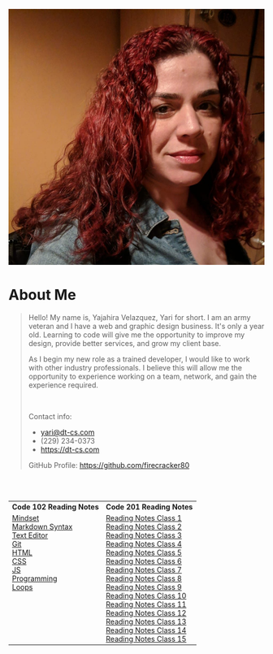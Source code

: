 ![Yajahira Velazquez](102/273503247_10157974405905378_3031927852237666823_n.jpg "Yari")

# About Me 

> Hello! My name is, Yajahira Velazquez, Yari for short. I am an army veteran and I have a web and graphic design business. It's only a year old. Learning to code will give me the opportunity to improve my design, provide better services, and grow my client base.
>
> As I begin my new role as a trained developer, I would like to work with other industry professionals. I believe this will allow me the opportunity to experience working on a team, network, and gain the experience required.
>
> <br/>
>
> Contact info:
> - yari@dt-cs.com
> - (229) 234-0373
> - <https://dt-cs.com> 
>
> GitHub Profile: <https://github.com/firecracker80>

<br/><br/>

<table border="0">
 <tr>
    <td><b style="font-size:14px">Code 102 Reading Notes</b></td>
    <td><b style="font-size:14px">Code 201 Reading Notes</b></td>
 </tr>
 <tr>
    <td><a href="102/mindset.md"> Mindset<br/>
<a href="102/markdown.md">Markdown Syntax<br/>
<a href="102/editors.md">Text Editor<br/>
<a href="102/git.md">Git<br/>
<a href="102/html.md">HTML<br/>
<a href="102/css.md">CSS<br/>
<a href="102/javascript.md">JS<br/>
<a href="102/programming.md">Programming<br/>
<a href="102/loops.md">Loops<br/>
<br/><br/><br/><br/><br/><br/>
</td>
  <td><a href="201/class-01.md">Reading Notes Class 1<br/>
<a href="201/class-02.md">Reading Notes Class 2<br/>
<a href="201/class-03.md">Reading Notes Class 3<br/>
<a href="201/class-04.md">Reading Notes Class 4<br/>
<a href="201/class-05.md">Reading Notes Class 5<br/>
Reading Notes Class 6<br/>
Reading Notes Class 7<br/>
Reading Notes Class 8<br/>
Reading Notes Class 9<br/>
Reading Notes Class 10<br/>
Reading Notes Class 11<br/>
Reading Notes Class 12<br/>
Reading Notes Class 13<br/>
Reading Notes Class 14<br/>
Reading Notes Class 15<br/></td>
 </tr>
</table>
